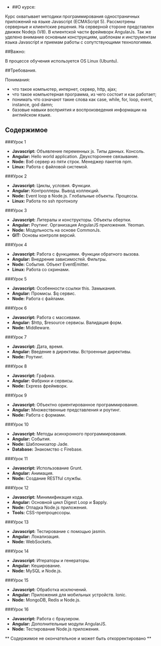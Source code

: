 - ##О курсе:

Курс охватывает методики программирования одностраничных приложений на языке Javascript (ECMAScript 5).
Рассмотрены серверные и клиентские решения.
На серверной стороне представлен движек Nodejs (V8).
В клиентской части фреймворк AngularJs.
Так же уделено внимание основным конструкциям, шаблонам и инструментам языка Javascript и приемам работы с сопутствующими технологиями.

##Важно:

В процессе обучения используется OS Linux (Ubuntu).


##Требования.

Понимания: 

- что такое компьютер, интернет, сервер, http, ajax;
- что такое компьютерная программа, из чего состоит и как работает;
- понимать что означают такие слова как case, while, for, loop, event, instance, god damn; 
- базовые навыки восприятия и воспроизведения информации на английском языке.

## Содержимое

###Урок 1

- **Javascript:** Объявление переменных js. Типы данных. Консоль.
- **Angular:** Hello world application. Двухстороннее связывание.
- **Node:** Вэб сервер из пяти строк. Менеджер пакетов npm.
- **Linux:** Работа с файловой системой.

###Урок 2

- **Javascript:** Циклы, условия. Функции.
- **Angular:** Контроллеры. Вывод коллекций.
- **Node:** Event loop в Node.js. Глобальные объекты. Процессы.
- **Linux:** Работа по ssh протоколу

###Урок 3

- **Javascript:** Литералы и конструкторы. Объекты обертки.
- **Angular:** Роутинг. Организация AngularJS приложения. Yeoman.
- **Node:** Модульность на основе CommonJs.
- **GIT:** Основы контроля версий.

###Урок 4

- **Javascript:** Работа с функциями. Функции обратного вызова.
- **Angular:** Внедрение зависимостей. Фильтры.
- **Node:** События. Объект EventEmitter.
- **Linux:** Работа со скринами.

###Урок 5

- **Javascript:** Особенности ссылки this. Замыкания. 
- **Angular:** Промисы. $q сервис.
- **Node:** Работа с файлами.

###Урок 6

- **Javascript:** Работа с массивами.
- **Angular:** $http, $resource сервисы. Валидация форм.
- **Node:** Middleware. 

###Урок 7

- **Javascript:** Дата, время.
- **Angular:** Введение в директивы. Встроенные директивы.
- **Node:** Роутинг.

###Урок 8

- **Javascript:** Графика.
- **Angular:** Фабрики и сервисы.
- **Node:** Express фреймворк.

###Урок 9

- **Javascript:** Объектно ориентированное программирование.
- **Angular:** Множественные представления и роутинг.
- **Node:** Работа с формами.

###Урок 10

- **Javascript:** Методы асинхронного программирования. 
- **Angular:** События.
- **Node:** Шаблонизатор Jade. 
- **Database:** Знакомство с Firebase.

###Урок 11

- **Javascript:** Использование Grunt.
- **Angular:** Анимация.
- **Node:** Создание RESTful службы.

###Урок 12

- **Javascript:** Минимификация кода.
- **Angular:** Основной цикл Digest Loop и $apply.
- **Node:** Отладка Node.js приложения.
- **Tools:** CSS-препроцессоры.

###Урок 13

- **Javascript:** Тестирование с помощью jasmin.
- **Angular:** Локализация.
- **Node:** WebSockets.

###Урок 14

- **Javascript:** Итераторы и генераторы.
- **Angular:** Кеширование.
- **Node:** MySQL и Node.js. 

###Урок 15

- **Javascript:** Обработка исключений.
- **Angular:** Приложения для мобильных устройств. Ionic.
- **Node:** MongoDB, Redis и Node.js.

###Урок 16

- **Javascript:** Работа с браузером. 
- **Angular:** Дополнительные модули AngularJS.
- **Node:** Тестирование Node.js приложения.


** Содержимое не окончательное и может быть откорректировано **

